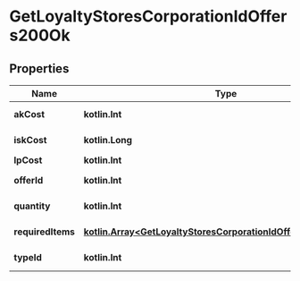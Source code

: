 
# GetLoyaltyStoresCorporationIdOffers200Ok

## Properties
Name | Type | Description | Notes
------------ | ------------- | ------------- | -------------
**akCost** | **kotlin.Int** | Analysis kredit cost |  [optional]
**iskCost** | **kotlin.Long** | isk_cost integer | 
**lpCost** | **kotlin.Int** | lp_cost integer | 
**offerId** | **kotlin.Int** | offer_id integer | 
**quantity** | **kotlin.Int** | quantity integer | 
**requiredItems** | [**kotlin.Array&lt;GetLoyaltyStoresCorporationIdOffersRequiredItem&gt;**](GetLoyaltyStoresCorporationIdOffersRequiredItem.md) | required_items array | 
**typeId** | **kotlin.Int** | type_id integer | 



